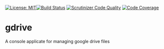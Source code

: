 [![License: MIT](https://img.shields.io/badge/License-MIT-yellow.svg)](https://opensource.org/licenses/MIT)[![Build Status](https://travis-ci.org/abulwcse/gdrive.svg?branch=master)](https://travis-ci.org/abulwcse/gdrive) [![Scrutinizer Code Quality](https://scrutinizer-ci.com/g/abulwcse/gdrive/badges/quality-score.png?b=master)](https://scrutinizer-ci.com/g/abulwcse/gdrive/?branch=master) [![Code Coverage](https://scrutinizer-ci.com/g/abulwcse/gdrive/badges/coverage.png?b=master)](https://scrutinizer-ci.com/g/abulwcse/gdrive/?branch=master)
# gdrive
A console applicate for managing google drive files


